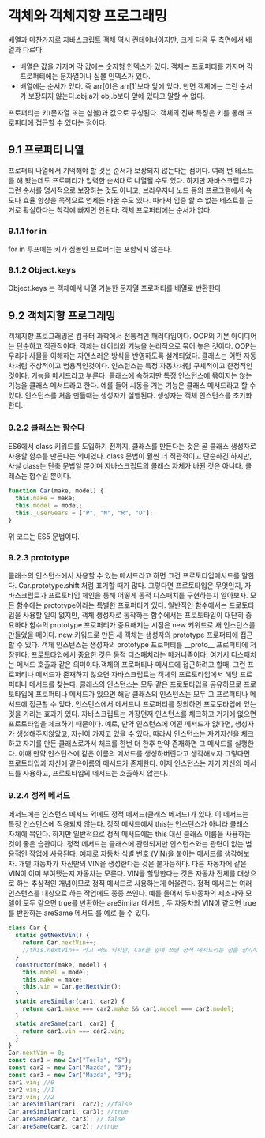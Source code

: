 # 객체와 객체지향 프로그래밍

배열과 마찬가지로 자바스크립트 객체 역시 컨테이너이지만, 크게 다음 두 측면에서 배열과 다르다.

- 배열은 값을 가지며 각 값에는 숫자형 인덱스가 있다. 객체는 프로퍼티를 가지며 각 프로퍼티에는 문자열이나 심볼 인덱스가 있다.
- 배열에는 순서가 있다. 즉 arr[0]은 arr[1]보다 앞에 있다. 반면 객체에는 그런 순서가 보장되지 않는다.obj.a가 obj.b보다 앞에 있다고 말할 수 없다.

프로퍼티는 키(문자열 또는 심볼)과 값으로 구성된다. 객체의 진짜 특징은 키를 통해 프로퍼티에 접근할 수 있다는 점이다.

## 9.1 프로퍼티 나열

프로퍼티 나열에서 기억해야 할 것은 순서가 보장되지 않는다는 점이다. 여러 번 테스트를 해 봤는데도 프로퍼티가 입력한 순서대로 나열될 수도 있다. 하지만 자바스크립트가 그런 순서를 명시적으로 보장하는 것도 아니고, 브라우저나 노드 등의 프로그램에서 속도나 효율 향상을 목적으로 언제든 바꿀 수도 있다. 따라서 입증 할 수 없는 테스트를 근거로 확실하다는 착각에 빠지면 안된다. 객체 프로퍼티에는 순서가 없다.

### 9.1.1 for in

for in 루프에는 키가 심볼인 프로퍼티는 포함되지 않는다.

### 9.1.2 Object.keys

Object.keys 는 객체에서 나열 가능한 문자열 프로퍼티를 배열로 반환한다.

## 9.2 객체지향 프로그래밍

객체지향 프로그래밍은 컴퓨터 과학에서 전통적인 패러다임이다. OOP의 기본 아이디어는 단순하고 직관적이다. 객체는 데이터와 기능을 논리적으로 묶어 놓은 것이다. OOP는 우리가 사물을 이해하는 자연스러운 방식을 반영하도록 설계되었다.
클래스는 어떤 자동차처럼 추상적이고 범용적인것이다. 인스턴스는 특정 자동차처럼 구체적이고 한정적인 것이다. 기능을 메서드라고 부른다. 클래스에 속하지만 특정 인스턴스에 묶이지는 않는 기능을 클래스 메서드라고 한다. 예를 들어 시동을 거는 기능은 클래스 메서드라고 할 수 있다. 인스턴스를 처음 만들때는 생성자가 실행된다. 생성자는 객체 인스턴스를 초기화 한다.

### 9.2.2 클래스는 함수다

ES6에서 class 키워드를 도입하기 전까지, 클래스를 만든다는 것은 곧 클래스 생성자로 사용할 함수를 만든다는 의미였다. class 문법이 훨씬 더 직관적이고 단순하긴 하지만, 사실 class는 단축 문법일 뿐이며 자바스크립트의 클래스 자체가 바뀐 것은 아니다.
클래스는 함수일 뿐이다.

```javascript
function Car(make, model) {
  this.make = make;
  this.model = model;
  this._userGears = ["P", "N", "R", "D"];
}
```

위 코드는 ES5 문법이다.

### 9.2.3 prototype

클래스의 인스턴스에서 사용할 수 있는 메서드라고 하면 그건 프로토타입메서드를 말한다. Car.prototype.shift 처럼 표기할 때가 많다. 그렇다면 프로토타입은 무엇인지, 자바스크립트가 프로토타입 체인을 통해 어떻게 동적 디스패치를 구현하는지 알아보자.
모든 함수에는 prototype이라는 특별한 프로퍼티가 있다. 일반적인 함수에서는 프로토타입을 사용할 일이 없지만, 객체 생성자로 동작하는 함수에서는 프로토타입이 대단히 중요하다.함수의 prototype 프로퍼티가 중요해지는 시점은 new 키워드로 새 인스턴스를 만들었을 때이다. new 키워드로 만든 새 객체는 생성자의 prototype 프로퍼티에 접근할 수 있다. 객체 인스턴스는 생성자의 prototype 프로퍼티를 \_\_proto\_\_ 프로퍼티에 저장한다.
프로토타입에서 중요한 것은 동적 디스패치라는 메커니즘이다. 여기서 디스패치는 메서드 호출과 같은 의미이다.객체의 프로퍼티나 메서드에 접근하려고 할때, 그런 프로퍼티나 메서드가 존재하지 않으면 자바스크립트는 객체의 프로토타입에서 해당 프로퍼티나 메서드를 찾는다. 클래스의 인스턴스는 모두 같은 프로토타입을 공유하므로 프로토타입에 프로퍼티나 메서드가 있으면 해당 클래스의 인스턴스는 모두 그 프로퍼티나 메서드에 접근할 수 있다.
인스턴스에서 메서드나 프로퍼티를 정의하면 프로토타입에 있는 것을 가리는 효과가 있다. 자바스크립트는 가장먼저 인스턴스를 체크하고 거기에 없으면 프로토타입을 체크하기 때문이다. 예로, 만약 인스턴스에 어떤 메서드가 없다면, 생성자가 생성해주지않았고, 자신이 가지고 있을 수 있다. 따라서 인스턴스는 자기자신을 체크하고 자기를 만든 클래스로가서 체크를 한번 더 한후 만약 존재하면 그 메서드를 실행한다. 이때 만약 인스턴스에 같은 이름의 메서드를 생성하버린다고 생각해보자 그렇다면 프로토타입과 자신에 같은이름의 메서드가 존재한다. 이제 인스턴스는 자기 자신의 메서드를 사용하고, 프로토타입의 메서드는 호출하지 않는다.

### 9.2.4 정적 메서드

메서드에는 인스턴스 메서드 외에도 정적 메서드(클래스 메서드)가 있다. 이 메서드는 특정 인스턴스에 적용되지 않는다. 정적 메서드에서 this는 인스턴스가 아니라 클래스 자체에 묶인다. 하지만 일반적으로 정적 메서드에는 this 대신 클래스 이름을 사용하는 것이 좋은 습관이다.
정적 메서드는 클래스에 관련되지만 인스턴스와는 관련이 없는 범용적인 작업에 사용된다. 예제로 자동차 식별 번호 (VIN)을 붙이는 메서드를 생각해보자. 개별 자동차가 자신만의 VIN을 생성한다는 것은 불가능하다. 다른 자동차에 같은 VIN이 이미 부여됐는지 자동차는 모른다. VIN을 할당한다는 것은 자동차 전체를 대상으로 하는 추상적인 개념이므로 정적 메서드로 사용하는게 어울린다. 정적 메서드는 여러 인스턴스를 대상으로 하는 작업에도 종종 쓰인다. 예를 들어서 두자동차의 제조사와 모델이 모두 같으면 true를 반환하는 areSimilar 메서드 , 두 자동차의 VIN이 같으면 true 를 반환하는 areSame 메서드 를 예로 들 수 있다.

```javascript
class Car {
  static getNextVin() {
    return Car.nextVin++;
    //this.nextVin++ 라고 써도 되지만, Car를 앞에 쓰면 정적 메서드라는 점을 상기하기 쉽다.
  }
  constructor(make, model) {
    this.model = model;
    this.make = make;
    this.vin = Car.getNextVin();
  }
  static areSimilar(car1, car2) {
    return car1.make === car2.make && car1.model === car2.model;
  }
  static areSame(car1, car2) {
    return car1.vin === car2.vin;
  }
}
Car.nextVin = 0;
const car1 = new Car("Tesla", "S");
const car2 = new Car("Mazda", "3");
const car3 = new Car("Mazda", "3");
car1.vin; //0
car2.vin; //1
car3.vin; //2
Car.areSimilar(car1, car2); //false
Car.areSimilar(car1, car3); //true
Car.areSame(car2, car3); // false
Car.areSame(car2, car2); //true
```
